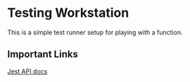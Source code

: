 # Testing Workstation

This is a simple test runner setup for playing with a function.

## Important Links

[Jest API docs](https://jestjs.io/docs/api)
